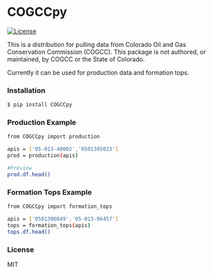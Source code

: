 # COGCCpy

[![License](http://img.shields.io/badge/license-MIT-blue.svg)](https://github.com/rocks_n_code/COGCCpy/blob/master/license)


This is a distribution for pulling data from Colorado Oil and Gas Conservation Commission (COGCC).  This package is not authored, or maintained, by COGCC or the State of Colorado.

Currently it can be used for production data and formation tops.


### Installation

```bash
$ pip install COGCCpy
```

### Production Example

```bash
from COGCCpy import production

apis = ['05-013-40002','0501305023']
prod = production(apis)

#Preview
prod.df.head()
```

### Formation Tops Example

```bash
from COGCCpy import formation_tops

apis = ['0501306049','05-013-06457']
tops = formation_tops(apis)
tops.df.head()
```

### License

MIT